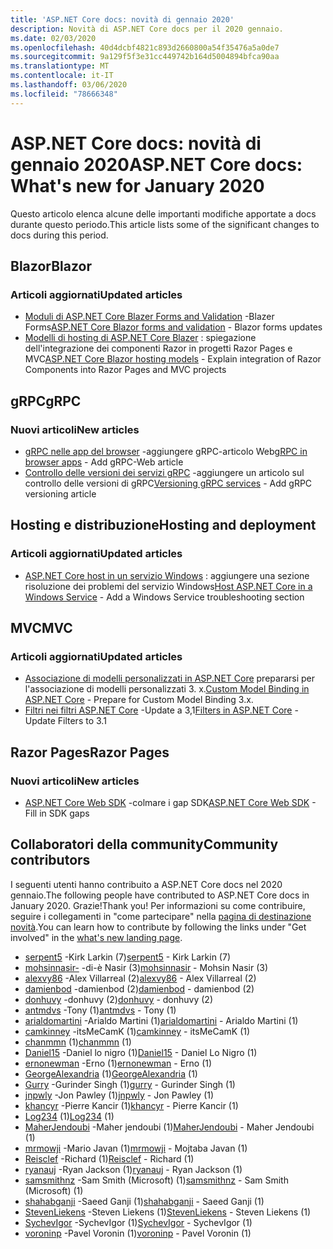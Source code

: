```yaml
---
title: 'ASP.NET Core docs: novità di gennaio 2020'
description: Novità di ASP.NET Core docs per il 2020 gennaio.
ms.date: 02/03/2020
ms.openlocfilehash: 40d4dcbf4821c893d2660800a54f35476a5a0de7
ms.sourcegitcommit: 9a129f5f3e31cc449742b164d5004894bfca90aa
ms.translationtype: MT
ms.contentlocale: it-IT
ms.lasthandoff: 03/06/2020
ms.locfileid: "78666348"
---
```

# <a name="aspnet-core-docs-whats-new-for-january-2020"></a><span data-ttu-id="3bffd-103">ASP.NET Core docs: novità di gennaio 2020</span><span class="sxs-lookup"><span data-stu-id="3bffd-103">ASP.NET Core docs: What's new for January 2020</span></span>

<span data-ttu-id="3bffd-104">Questo articolo elenca alcune delle importanti modifiche apportate a docs durante questo periodo.</span><span class="sxs-lookup"><span data-stu-id="3bffd-104">This article lists some of the significant changes to docs during this period.</span></span>

## <a name="blazor"></a><span data-ttu-id="3bffd-105">Blazor</span><span class="sxs-lookup"><span data-stu-id="3bffd-105">Blazor</span></span>

### <a name="updated-articles"></a><span data-ttu-id="3bffd-106">Articoli aggiornati</span><span class="sxs-lookup"><span data-stu-id="3bffd-106">Updated articles</span></span>

- <span data-ttu-id="3bffd-107">[Moduli di ASP.NET Core Blazer Forms and Validation](../blazor/forms-validation.md) -Blazer Forms</span><span class="sxs-lookup"><span data-stu-id="3bffd-107">[ASP.NET Core Blazor forms and validation](../blazor/forms-validation.md) - Blazor forms updates</span></span>
- <span data-ttu-id="3bffd-108">[Modelli di hosting di ASP.NET Core Blazer](../blazor/hosting-models.md) : spiegazione dell'integrazione dei componenti Razor in progetti Razor Pages e MVC</span><span class="sxs-lookup"><span data-stu-id="3bffd-108">[ASP.NET Core Blazor hosting models](../blazor/hosting-models.md) - Explain integration of Razor Components into Razor Pages and MVC projects</span></span>

## <a name="grpc"></a><span data-ttu-id="3bffd-109">gRPC</span><span class="sxs-lookup"><span data-stu-id="3bffd-109">gRPC</span></span>

### <a name="new-articles"></a><span data-ttu-id="3bffd-110">Nuovi articoli</span><span class="sxs-lookup"><span data-stu-id="3bffd-110">New articles</span></span>

- <span data-ttu-id="3bffd-111">[gRPC nelle app del browser](../grpc/browser.md) -aggiungere gRPC-articolo Web</span><span class="sxs-lookup"><span data-stu-id="3bffd-111">[gRPC in browser apps](../grpc/browser.md) - Add gRPC-Web article</span></span>
- <span data-ttu-id="3bffd-112">[Controllo delle versioni dei servizi gRPC](../grpc/versioning.md) -aggiungere un articolo sul controllo delle versioni di gRPC</span><span class="sxs-lookup"><span data-stu-id="3bffd-112">[Versioning gRPC services](../grpc/versioning.md) - Add gRPC versioning article</span></span>

## <a name="hosting-and-deployment"></a><span data-ttu-id="3bffd-113">Hosting e distribuzione</span><span class="sxs-lookup"><span data-stu-id="3bffd-113">Hosting and deployment</span></span>

### <a name="updated-articles"></a><span data-ttu-id="3bffd-114">Articoli aggiornati</span><span class="sxs-lookup"><span data-stu-id="3bffd-114">Updated articles</span></span>

- <span data-ttu-id="3bffd-115">[ASP.NET Core host in un servizio Windows](../host-and-deploy/windows-service.md) : aggiungere una sezione risoluzione dei problemi del servizio Windows</span><span class="sxs-lookup"><span data-stu-id="3bffd-115">[Host ASP.NET Core in a Windows Service](../host-and-deploy/windows-service.md) - Add a Windows Service troubleshooting section</span></span>

## <a name="mvc"></a><span data-ttu-id="3bffd-116">MVC</span><span class="sxs-lookup"><span data-stu-id="3bffd-116">MVC</span></span>

### <a name="updated-articles"></a><span data-ttu-id="3bffd-117">Articoli aggiornati</span><span class="sxs-lookup"><span data-stu-id="3bffd-117">Updated articles</span></span>

- <span data-ttu-id="3bffd-118">[Associazione di modelli personalizzati in ASP.NET Core](../mvc/advanced/custom-model-binding.md) prepararsi per l'associazione di modelli personalizzati 3. x.</span><span class="sxs-lookup"><span data-stu-id="3bffd-118">[Custom Model Binding in ASP.NET Core](../mvc/advanced/custom-model-binding.md) - Prepare for Custom Model Binding 3.x.</span></span>
- <span data-ttu-id="3bffd-119">[Filtri nei filtri ASP.NET Core](../mvc/controllers/filters.md) -Update a 3,1</span><span class="sxs-lookup"><span data-stu-id="3bffd-119">[Filters in ASP.NET Core](../mvc/controllers/filters.md) - Update Filters to 3.1</span></span>

## <a name="razor-pages"></a><span data-ttu-id="3bffd-120">Razor Pages</span><span class="sxs-lookup"><span data-stu-id="3bffd-120">Razor Pages</span></span>

### <a name="new-articles"></a><span data-ttu-id="3bffd-121">Nuovi articoli</span><span class="sxs-lookup"><span data-stu-id="3bffd-121">New articles</span></span>

- <span data-ttu-id="3bffd-122">[ASP.NET Core Web SDK](../razor-pages/web-sdk.md) -colmare i gap SDK</span><span class="sxs-lookup"><span data-stu-id="3bffd-122">[ASP.NET Core Web SDK](../razor-pages/web-sdk.md) - Fill in SDK gaps</span></span>

## <a name="community-contributors"></a><span data-ttu-id="3bffd-123">Collaboratori della community</span><span class="sxs-lookup"><span data-stu-id="3bffd-123">Community contributors</span></span>

<span data-ttu-id="3bffd-124">I seguenti utenti hanno contribuito a ASP.NET Core docs nel 2020 gennaio.</span><span class="sxs-lookup"><span data-stu-id="3bffd-124">The following people have contributed to ASP.NET Core docs in January 2020.</span></span> <span data-ttu-id="3bffd-125">Grazie!</span><span class="sxs-lookup"><span data-stu-id="3bffd-125">Thank you!</span></span> <span data-ttu-id="3bffd-126">Per informazioni su come contribuire, seguire i collegamenti in "come partecipare" nella [pagina di destinazione novità](index.yml).</span><span class="sxs-lookup"><span data-stu-id="3bffd-126">You can learn how to contribute by following the links under "Get involved" in the [what's new landing page](index.yml).</span></span>

- <span data-ttu-id="3bffd-127">[serpent5](https://github.com/serpent5) -Kirk Larkin (7)</span><span class="sxs-lookup"><span data-stu-id="3bffd-127">[serpent5](https://github.com/serpent5) - Kirk Larkin (7)</span></span>
- <span data-ttu-id="3bffd-128">[mohsinnasir-](https://github.com/mohsinnasir) -di-è Nasir (3)</span><span class="sxs-lookup"><span data-stu-id="3bffd-128">[mohsinnasir](https://github.com/mohsinnasir) - Mohsin Nasir (3)</span></span>
- <span data-ttu-id="3bffd-129">[alexvy86](https://github.com/alexvy86) -Alex Villarreal (2)</span><span class="sxs-lookup"><span data-stu-id="3bffd-129">[alexvy86](https://github.com/alexvy86) - Alex Villarreal (2)</span></span>
- <span data-ttu-id="3bffd-130">[damienbod](https://github.com/damienbod) -damienbod (2)</span><span class="sxs-lookup"><span data-stu-id="3bffd-130">[damienbod](https://github.com/damienbod) - damienbod (2)</span></span>
- <span data-ttu-id="3bffd-131">[donhuvy](https://github.com/donhuvy) -donhuvy (2)</span><span class="sxs-lookup"><span data-stu-id="3bffd-131">[donhuvy](https://github.com/donhuvy) - donhuvy (2)</span></span>
- <span data-ttu-id="3bffd-132">[antmdvs](https://github.com/antmdvs) -Tony (1)</span><span class="sxs-lookup"><span data-stu-id="3bffd-132">[antmdvs](https://github.com/antmdvs) - Tony (1)</span></span>
- <span data-ttu-id="3bffd-133">[arialdomartini](https://github.com/arialdomartini) -Arialdo Martini (1)</span><span class="sxs-lookup"><span data-stu-id="3bffd-133">[arialdomartini](https://github.com/arialdomartini) - Arialdo Martini (1)</span></span>
- <span data-ttu-id="3bffd-134">[camkinney](https://github.com/camkinney) -itsMeCamK (1)</span><span class="sxs-lookup"><span data-stu-id="3bffd-134">[camkinney](https://github.com/camkinney) - itsMeCamK (1)</span></span>
- <span data-ttu-id="3bffd-135">[chanmmn](https://github.com/chanmmn) (1)</span><span class="sxs-lookup"><span data-stu-id="3bffd-135">[chanmmn](https://github.com/chanmmn) (1)</span></span>
- <span data-ttu-id="3bffd-136">[Daniel15](https://github.com/Daniel15) -Daniel lo nigro (1)</span><span class="sxs-lookup"><span data-stu-id="3bffd-136">[Daniel15](https://github.com/Daniel15) - Daniel Lo Nigro (1)</span></span>
- <span data-ttu-id="3bffd-137">[ernonewman](https://github.com/ernonewman) -Erno (1)</span><span class="sxs-lookup"><span data-stu-id="3bffd-137">[ernonewman](https://github.com/ernonewman) - Erno (1)</span></span>
- <span data-ttu-id="3bffd-138">[GeorgeAlexandria](https://github.com/GeorgeAlexandria) (1)</span><span class="sxs-lookup"><span data-stu-id="3bffd-138">[GeorgeAlexandria](https://github.com/GeorgeAlexandria) (1)</span></span>
- <span data-ttu-id="3bffd-139">[Gurry](https://github.com/gurry) -Gurinder Singh (1)</span><span class="sxs-lookup"><span data-stu-id="3bffd-139">[gurry](https://github.com/gurry) - Gurinder Singh (1)</span></span>
- <span data-ttu-id="3bffd-140">[jnpwly](https://github.com/jnpwly) -Jon Pawley (1)</span><span class="sxs-lookup"><span data-stu-id="3bffd-140">[jnpwly](https://github.com/jnpwly) - Jon Pawley (1)</span></span>
- <span data-ttu-id="3bffd-141">[khancyr](https://github.com/khancyr) -Pierre Kancir (1)</span><span class="sxs-lookup"><span data-stu-id="3bffd-141">[khancyr](https://github.com/khancyr) - Pierre Kancir (1)</span></span>
- <span data-ttu-id="3bffd-142">[Log234](https://github.com/Log234) (1)</span><span class="sxs-lookup"><span data-stu-id="3bffd-142">[Log234](https://github.com/Log234) (1)</span></span>
- <span data-ttu-id="3bffd-143">[MaherJendoubi](https://github.com/MaherJendoubi) -Maher jendoubi (1)</span><span class="sxs-lookup"><span data-stu-id="3bffd-143">[MaherJendoubi](https://github.com/MaherJendoubi) - Maher Jendoubi (1)</span></span>
- <span data-ttu-id="3bffd-144">[mrmowji](https://github.com/mrmowji) -Mario Javan (1)</span><span class="sxs-lookup"><span data-stu-id="3bffd-144">[mrmowji](https://github.com/mrmowji) - Mojtaba Javan (1)</span></span>
- <span data-ttu-id="3bffd-145">[Reisclef](https://github.com/Reisclef) -Richard (1)</span><span class="sxs-lookup"><span data-stu-id="3bffd-145">[Reisclef](https://github.com/Reisclef) - Richard (1)</span></span>
- <span data-ttu-id="3bffd-146">[ryanauj](https://github.com/ryanauj) -Ryan Jackson (1)</span><span class="sxs-lookup"><span data-stu-id="3bffd-146">[ryanauj](https://github.com/ryanauj) - Ryan Jackson (1)</span></span>
- <span data-ttu-id="3bffd-147">[samsmithnz](https://github.com/samsmithnz) -Sam Smith (Microsoft) (1)</span><span class="sxs-lookup"><span data-stu-id="3bffd-147">[samsmithnz](https://github.com/samsmithnz) - Sam Smith (Microsoft) (1)</span></span>
- <span data-ttu-id="3bffd-148">[shahabganji](https://github.com/shahabganji) -Saeed Ganji (1)</span><span class="sxs-lookup"><span data-stu-id="3bffd-148">[shahabganji](https://github.com/shahabganji) - Saeed Ganji (1)</span></span>
- <span data-ttu-id="3bffd-149">[StevenLiekens](https://github.com/StevenLiekens) -Steven Liekens (1)</span><span class="sxs-lookup"><span data-stu-id="3bffd-149">[StevenLiekens](https://github.com/StevenLiekens) - Steven Liekens (1)</span></span>
- <span data-ttu-id="3bffd-150">[SychevIgor](https://github.com/SychevIgor) -SychevIgor (1)</span><span class="sxs-lookup"><span data-stu-id="3bffd-150">[SychevIgor](https://github.com/SychevIgor) - SychevIgor (1)</span></span>
- <span data-ttu-id="3bffd-151">[voroninp](https://github.com/voroninp) -Pavel Voronin (1)</span><span class="sxs-lookup"><span data-stu-id="3bffd-151">[voroninp](https://github.com/voroninp) - Pavel Voronin (1)</span></span>
